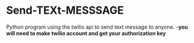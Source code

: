 # Send-TEXt-MESSSAGE
Python program using the twilio api to send text message to anyone.
-**you will need to make twilio account and get your authorization key**

